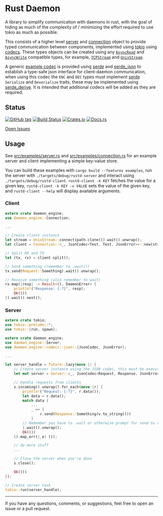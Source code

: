 # Rust Daemon

A library to simplify communication with daemons in rust, with the goal of hiding as much of the complexity of / minimizing the effort required to use tokio as much as possible.

This consists of a higher level [server]() and [connection]() object to provide typed communication between components, implemented using [tokio](https://github.com/tokio-rs/tokio) using [codecs](https://docs.rs/tokio/0.1.12/tokio/codec/index.html). These types objects can be created using any [`AsyncRead`](https://docs.rs/tokio/0.1.12/tokio/prelude/trait.AsyncRead.html) and [`AsyncWrite`](https://docs.rs/tokio/0.1.12/tokio/prelude/trait.AsyncWrite.html) compatible types, for example, [`TCPStream`](https://docs.rs/tokio/0.1.12/tokio/net/struct.TcpStream.html) and [`UnixStream`](https://docs.rs/tokio/0.1.12/tokio/net/struct.UnixStream.html).


A generic [example codec](src/codecs/json.rs) is provided using [serde](https://serde.rs/) and [serde_json](https://github.com/serde-rs/json) to establish a type-safe json interface for client-daemon communication, when using this codec the `ENC` and `DEC` types must implement [serde](https://serde.rs/) `Serialize` and `Deserialize` traits, these may be implemented using [serde_derive](https://serde.rs/derive.html). It is intended that additional codecs will be added as they are required.


## Status

[![GitHub tag](https://img.shields.io/github/tag/ryankurte/daemon-engine.svg)](https://github.com/ryankurte/daemon-engine)
[![Build Status](https://travis-ci.com/ryankurte/rust-daemon.svg?branch=master)](https://travis-ci.com/ryankurte/rust-daemon)
[![Crates.io](https://img.shields.io/crates/v/daemon-engine.svg)](https://crates.io/crates/daemon-engine)
[![Docs.rs](https://docs.rs/daemon-engine/badge.svg)](https://docs.rs/daemon-engine)

[Open Issues](https://github.com/ryankurte/rust-daemon/issues)


## Usage

See [src/examples/server.rs](src/examples/server.rs) and [src/examples/connection.rs](src/examples/client.rs) for an example server and client implementing a simple key-value store.

You can build these examples with `cargo build --features examples`, run the server with `./targets/debug/rustd-server` and interact using `./targets/debug/rustd-client`. `rustd-client -k KEY` fetches the value for a given key, `rustd-client -k KEY -v VALUE` sets the value of the given key, and `rustd-client --help` will display available arguments.


### Client
```rust
extern crate daemon_engine;
use daemon_engine::Connection;

...

// Create client instance
let stream = UnixStream::connect(path.clone()).wait().unwrap();
let client = Connection::<_, JsonCodec<Test, Test, JsonError>>::new(stream);

// Split RX and TX
let (tx, rx) = client.split();

// Send something (remember to .wait())
tx.send(Request::Something).wait().unwrap();

// Receive something (also remember to wait)
rx.map(|resp| -> Result<(), DaemonError> {
    println!("Response: {:?}", resp);
    Ok(())
}).wait().next();
```

### Server
```rust
extern crate tokio;
use tokio::prelude::*;
use tokio::{run, spawn};

extern crate daemon_engine;
use daemon_engine::Server;
use daemon_engine::codecs::json::{JsonCodec, JsonError};

...

let server_handle = future::lazy(move || {
    // Create server instance using the JSON codec, this must be executed from within a tokio context
    let mut server = Server::<_, JsonCodec<Request, Response, JsonError>>::new_unix(&server_path).unwrap();

    // Handle requests from clients
    s.incoming().unwrap().for_each(move |r| {
        println!("Request: {:?}", r.data());
        let data = r.data();
        match data {
            ...
            _ => {
                r.send(Response::Something(v.to_string()))
            }
        // Remember you have to .wait or otherwise prompt for send to occur
        }.wait().unwrap();
        Ok(())
    }).map_err(|_e| ());

    // do more stuff
    ...

    // Close the server when you're done
    s.close();

    Ok(())
});

// Create server task
tokio::run(server_handle);
```


------

If you have any questions, comments, or suggestions, feel free to open an issue or a pull request.
